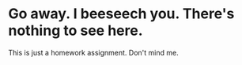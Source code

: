 # Go away. I beeseech you. There's nothing to see here.

This is just a homework assignment. Don't mind me.
